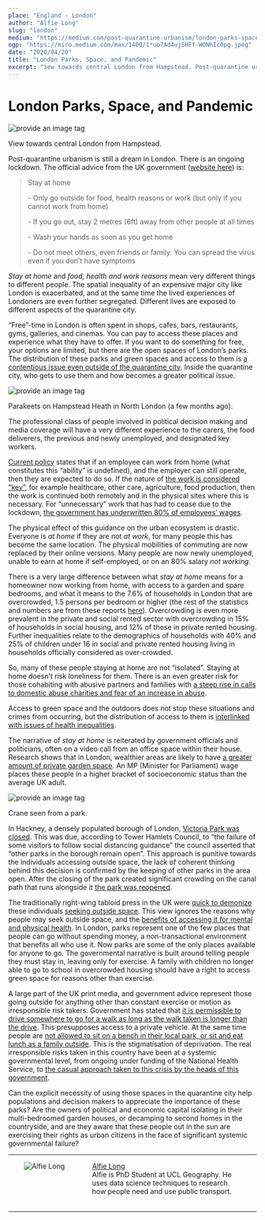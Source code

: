 ```yaml
---
place: "England - London"
author: "Alfie Long"
slug: "london"
medium: "https://medium.com/post-quarantine-urbanism/london-parks-space-and-pandemic-94e41bc4e78?source=collection_home---2------0-----------------------"
ogp: "https://miro.medium.com/max/1400/1*uo7Ad4ujSHFf-WONhIcOpg.jpeg"
date: "2020/04/20"
title: "London Parks, Space, and Pandemic"
excerpt: "iew towards central London from Hampstead. Post-quarantine urbanism is still a dream in London. There is an ongoing lockdown. The official advice from the UK government "
---
```


# London Parks, Space, and Pandemic

<img src="https://miro.medium.com/max/1400/1*uo7Ad4ujSHFf-WONhIcOpg.jpeg" alt="provide an image tag"/>

View towards central London from Hampstead.

Post-quarantine urbanism is still a dream in London. There is an ongoing lockdown. The official advice from the UK government ([website here](https://www.gov.uk/coronavirus)) is:

> Stay at home
>
> \- Only go outside for food, health reasons or work (but only if you cannot work from home)
>
> \- If you go out, stay 2 metres (6ft) away from other people at all times
>
> \- Wash your hands as soon as you get home
>
> \- Do not meet others, even friends or family. You can spread the virus even if you don’t have symptoms

_Stay at home_ and _food, health and work reasons_ mean very different things to different people. The spatial inequality of an expensive major city like London is exacerbated, and at the same time the lived experiences of Londoners are even further segregated. Different lives are exposed to different aspects of the quarantine city.

“Free”-time in London is often spent in shops, cafes, bars, restaurants, gyms, galleries, and cinemas. You can pay to access these places and experience what they have to offer. If you want to do something for free, your options are limited, but there are the open spaces of London’s parks. The distribution of these parks and green spaces and access to them is [a contentious issue even outside of the quarantine city](http://publications.naturalengland.org.uk/publication/5400445944070144). Inside the quarantine city, who gets to use them and how becomes a greater political issue.

<img src="https://miro.medium.com/max/1400/1*5QeVVU8OaJMDzFcXD8je5g.jpeg" alt="provide an image tag"/>

Parakeets on Hampstead Heath in North London (a few months ago).

The professional class of people involved in political decision making and media coverage will have a very different experience to the carers, the food deliverers, the previous and newly unemployed, and designated key workers.

[Current policy](https://www.gov.uk/government/publications/guidance-to-employers-and-businesses-about-covid-19/guidance-for-employers-and-businesses-on-coronavirus-covid-19) states that if an employee can work from home (what constitutes this “ability” is undefined), and the employer can still operate, then they are expected to do so. If the nature of [the work is considered “key”](https://www.gov.uk/government/publications/coronavirus-covid-19-maintaining-educational-provision/guidance-for-schools-colleges-and-local-authorities-on-maintaining-educational-provision), for example healthcare, other care, agriculture, food production, then the work is continued both remotely and in the physical sites where this is necessary. For “unnecessary” work that has had to cease due to the lockdown, [the government has underwritten 80% of employees’ wages](https://www.gov.uk/guidance/claim-for-wage-costs-through-the-coronavirus-job-retention-scheme).

The physical effect of this guidance on the urban ecosystem is drastic. Everyone is _at home_ if they are not _at work_, for many people this has become the same location. The physical mobilities of commuting are now replaced by their online versions. Many people are now newly unemployed, unable to earn at home if self-employed, or on an 80% salary _not working_.

There is a very large difference between what _stay at home_ means for a homeowner now working from home, with access to a garden and spare bedrooms, and what it means to the 7.6% of households in London that are overcrowded, 1.5 persons per bedroom or higher (the rest of the statistics and numbers are from these reports [here](https://data.london.gov.uk/dataset/housing-london)). Overcrowding is even more prevalent in the private and social rented sector with overcrowding in 15% of households in social housing, and 12% of those in private rented housing. Further inequalities relate to the demographics of households with 40% and 25% of children under 16 in social and private rented housing living in households officially considered as over-crowded.

So, many of these people staying at home are not “isolated”. Staying at home doesn’t risk loneliness for them. There is an even greater risk for those cohabiting with abusive partners and families with [a steep rise in calls to domestic abuse charities and fear of an increase in abuse](https://www.theguardian.com/society/2020/mar/31/call-for-uk-domestic-violence-refuges-to-get-coronavirus-funding).

Access to green space and the outdoors does not stop these situations and crimes from occurring, but the distribution of access to them is [interlinked with issues of health inequalities](https://assets.publishing.service.gov.uk/government/uploads/system/uploads/attachment_data/file/357411/Review8_Green_spaces_health_inequalities.pdf).

The narrative of _stay at home_ is reiterated by government officials and politicians, often on a video call from an office space within their house. Research shows that in London, wealthier areas are likely to have [a greater amount of private garden space](https://www.theguardian.com/uk-news/2020/apr/10/coronavirus-park-closures-hit-bame-and-poor-londoners-most). An MP (Minister for Parliament) wage places these people in a higher bracket of socioeconomic status than the average UK adult.

<img src="https://miro.medium.com/max/1400/1*DpC0w_1beQ4KmhYGrxVWbg.jpeg" alt="provide an image tag"/>

Crane seen from a park.

In Hackney, a densely populated borough of London, [Victoria Park was closed](https://twitter.com/TowerHamletsNow/status/1242925385865707521). This was due, according to Tower Hamlets Council, to “the failure of some visitors to follow social distancing guidance” the council asserted that “other parks in the borough remain open”. This approach is punitive towards the individuals accessing outside space, the lack of coherent thinking behind this decision is confirmed by the keeping of other parks in the area open. After the closing of the park created significant crowding on the canal path that runs alongside it [the park was reopened](https://www.standard.co.uk/news/london/victoria-park-reopens-police-lockdown-a4412516.html).

The traditionally right-wing tabloid press in the UK were [quick to demonize](https://www.dailymail.co.uk/news/article-8212021/Easter-Sunday-sunbathers-ignore-coronavirus-lockdown-measures.html) these individuals [seeking outside space](https://www.thesun.co.uk/news/11326800/coronavirus-lockdown-advice-ignored-sun/). This view ignores the reasons why people may seek outside space, and the [benefits of accessing it for mental and physical health](http://www.euro.who.int/en/health-topics/environment-and-health/urban-health/publications/2016/urban-green-spaces-and-health-a-review-of-evidence-2016). In London, parks represent one of the few places that people can go without spending money, a non-transactional environment that benefits all who use it. Now parks are some of the only places available for anyone to go. The governmental narrative is built around telling people they must stay in, leaving only for exercise. A family with children no longer able to go to school in overcrowded housing should have a right to access green space for reasons other than exercise.

A large part of the UK print media, and government advice represent those going outside for anything other than constant exercise or motion as irresponsible risk takers. Government has stated that [it is permissible to drive somewhere to go for a walk as long as the walk taken is longer than the drive](https://www.telegraph.co.uk/news/2020/04/19/can-walk-dog-lockdown-exercise-uk-rules/). This presupposes access to a private vehicle. At the same time people are [not allowed to sit on a bench in their local park, or sit and eat lunch as a family outside](https://www.gov.uk/government/news/coronavirus-guidance-on-access-to-green-spaces). This is the stigmatisation of deprivation. The real irresponsible risks taken in this country have been at a systemic governmental level, from ongoing under funding of the National Health Service, to [the casual approach taken to this crisis by the heads of this government](https://www.reuters.com/article/us-health-coronavirus-britain-handshake/uk-pm-johnson-coronavirus-will-not-stop-me-shaking-hands-idUSKBN20Q1IO).

Can the explicit necessity of using these spaces in the quarantine city help populations and decision makers to appreciate the importance of these parks? Are the owners of political and economic capital isolating in their multi-bedroomed garden houses, or decamping to second homes in the countryside, and are they aware that these people out in the sun are exercising their rights as urban citizens in the face of significant systemic governmental failure?

---

<div style="display:flex; justify-content: space-evenly; margin-bottom: 2rem">
    <div style="margin-right:1rem; width:18%">
        <img  alt="Alfie Long" src="https://miro.medium.com/fit/c/96/96/2*jDsrQ0cy_rUt8-dYeBNqiQ.jpeg"/><br/>
        <br/>
    </div>
    <div style="width: 60%;">
    <a href="https://medium.com/@aclong?source=post_page-----94e41bc4e78----------------------">Alfie Long</a>
    <br/>
    Alfie is PhD Student at UCL Geography. He uses data science techniques to research how people need and use public transport.
    </div>
</div>

---
